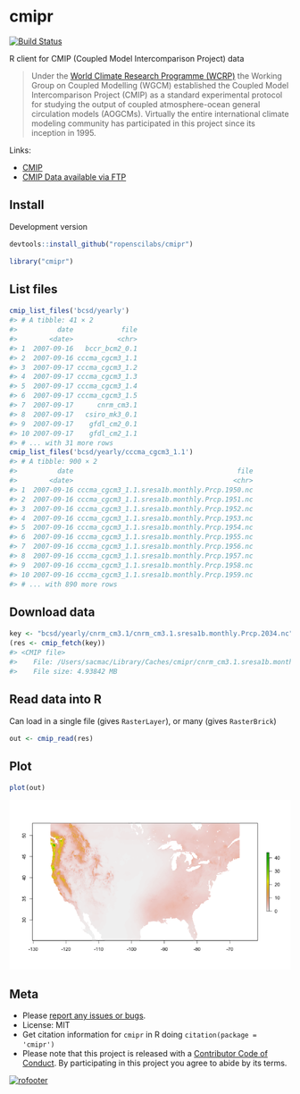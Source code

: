 cmipr
=====



[![Build Status](https://travis-ci.org/ropenscilabs/cmipr.svg?branch=master)](https://travis-ci.org/ropenscilabs/cmipr)

R client for CMIP (Coupled Model Intercomparison Project) data

> Under the [World Climate Research Programme (WCRP)](https://www.wcrp-climate.org/) the Working Group on Coupled Modelling (WGCM) established the Coupled Model Intercomparison Project (CMIP) as a standard experimental protocol for studying the output of coupled atmosphere-ocean general circulation models (AOGCMs). Virtually the entire international climate modeling community has participated in this project since its inception in 1995.

Links:

* [CMIP](http://cmipr-pcmdi.llnl.gov/)
* [CMIP Data available via FTP](http://gdo-dcp.ucllnl.org/downscaled_cmip_projections/dcpInterface.html#Projections:%20Complete%20Archives)

## Install

Development version


```r
devtools::install_github("ropenscilabs/cmipr")
```


```r
library("cmipr")
```

## List files


```r
cmip_list_files('bcsd/yearly')
#> # A tibble: 41 × 2
#>          date            file
#>        <date>           <chr>
#> 1  2007-09-16   bccr_bcm2_0.1
#> 2  2007-09-16 cccma_cgcm3_1.1
#> 3  2007-09-17 cccma_cgcm3_1.2
#> 4  2007-09-17 cccma_cgcm3_1.3
#> 5  2007-09-17 cccma_cgcm3_1.4
#> 6  2007-09-17 cccma_cgcm3_1.5
#> 7  2007-09-17      cnrm_cm3.1
#> 8  2007-09-17   csiro_mk3_0.1
#> 9  2007-09-17    gfdl_cm2_0.1
#> 10 2007-09-17    gfdl_cm2_1.1
#> # ... with 31 more rows
cmip_list_files('bcsd/yearly/cccma_cgcm3_1.1')
#> # A tibble: 900 × 2
#>          date                                         file
#>        <date>                                        <chr>
#> 1  2007-09-16 cccma_cgcm3_1.1.sresa1b.monthly.Prcp.1950.nc
#> 2  2007-09-16 cccma_cgcm3_1.1.sresa1b.monthly.Prcp.1951.nc
#> 3  2007-09-16 cccma_cgcm3_1.1.sresa1b.monthly.Prcp.1952.nc
#> 4  2007-09-16 cccma_cgcm3_1.1.sresa1b.monthly.Prcp.1953.nc
#> 5  2007-09-16 cccma_cgcm3_1.1.sresa1b.monthly.Prcp.1954.nc
#> 6  2007-09-16 cccma_cgcm3_1.1.sresa1b.monthly.Prcp.1955.nc
#> 7  2007-09-16 cccma_cgcm3_1.1.sresa1b.monthly.Prcp.1956.nc
#> 8  2007-09-16 cccma_cgcm3_1.1.sresa1b.monthly.Prcp.1957.nc
#> 9  2007-09-16 cccma_cgcm3_1.1.sresa1b.monthly.Prcp.1958.nc
#> 10 2007-09-16 cccma_cgcm3_1.1.sresa1b.monthly.Prcp.1959.nc
#> # ... with 890 more rows
```

## Download data


```r
key <- "bcsd/yearly/cnrm_cm3.1/cnrm_cm3.1.sresa1b.monthly.Prcp.2034.nc"
(res <- cmip_fetch(key))
#> <CMIP file>
#>    File: /Users/sacmac/Library/Caches/cmipr/cnrm_cm3.1.sresa1b.monthly.Prcp.2034.nc
#>    File size: 4.93842 MB
```

## Read data into R

Can load in a single file (gives `RasterLayer`), or many (gives `RasterBrick`)


```r
out <- cmip_read(res)
```

## Plot


```r
plot(out)
```

![](inst/img/unnamed-chunk-7-1.png)


## Meta

* Please [report any issues or bugs](https://github.com/ropenscilabs/cmipr/issues).
* License: MIT
* Get citation information for `cmipr` in R doing `citation(package = 'cmipr')`
* Please note that this project is released with a [Contributor Code of Conduct](CONDUCT.md). By participating in this project you agree to abide by its terms.

[![rofooter](https://ropensci.org/public_images/github_footer.png)](https://ropensci.org)
